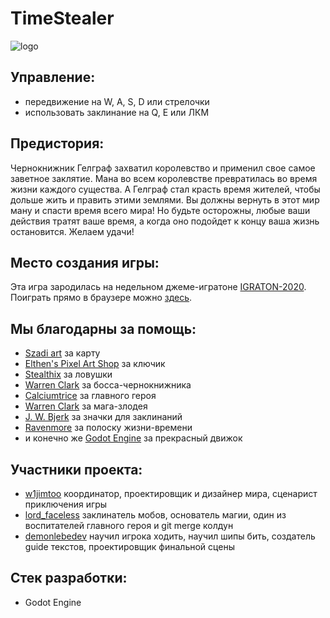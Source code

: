 # TimeStealer  

![logo](https://img.itch.zone/aW1nLzMzMzM1OTYucG5n/315x250%23c/cMpjld.png)

## Управление:  

- передвижение на W, A, S, D или стрелочки  
- использовать заклинание на Q, E или ЛКМ  

## Предистория:  

Чернокнижник Гелграф захватил королевство и применил свое самое заветное заклятие. Мана во всем королевстве превратилась во время жизни каждого существа. А Гелграф стал красть время жителей, чтобы дольше жить и править этими землями. Вы должны вернуть в этот мир ману и спасти время всего мира! Но будьте осторожны, любые ваши действия тратят ваше время, а когда оно подойдет к концу ваша жизнь остановится. Желаем удачи!

## Место создания игры:

Эта игра зародилась на недельном джеме-игратоне [IGRATON-2020](https://itch.io/jam/igraton-2020).  
Поиграть прямо в браузере можно [здесь](https://idemony.itch.io/timestealer).  

## Мы благодарны за помощь:  

- [Szadi art](https://szadiart.itch.io/rogue-fantasy-catacombs) за карту  
- [Elthen's Pixel Art Shop](https://elthen.itch.io/2d-pixel-art-dungeon-collectables) за ключик  
- [Stealthix](https://stealthix.itch.io/animated-traps) за ловушки  
- [Warren Clark](https://lionheart963.itch.io/wizard) за босса-чернокнижника  
- [Calciumtrice](https://opengameart.org/content/animated-wizard) за главного героя  
- [Warren Clark](https://lionheart963.itch.io/sorcerer-villain) за мага-злодея  
- [J. W. Bjerk](https://opengameart.org/content/painterly-spell-icons-part-3) за значки для заклинаний  
- [Ravenmore](https://opengameart.org/content/fantasy-ui-elements-by-ravenmore) за полоску жизни-времени  
- и конечно же [Godot Engine](https://godotengine.org/) за прекрасный движок  

## Участники проекта:
- [w1jimtoo](https://github.com/w1jtoo) координатор, проектировщик и дизайнер мира, сценарист приключения игры  
- [lord_faceless](https://github.com/FacelessLord) заклинатель мобов, основатель магии, один из воспитателей главного героя и git merge колдун
- [demonlebedev](https://github.com/demonlost) научил игрока ходить, научил шипы бить, создатель guide текстов, проектировщик финальной сцены  

## Стек разработки:
- Godot Engine  

